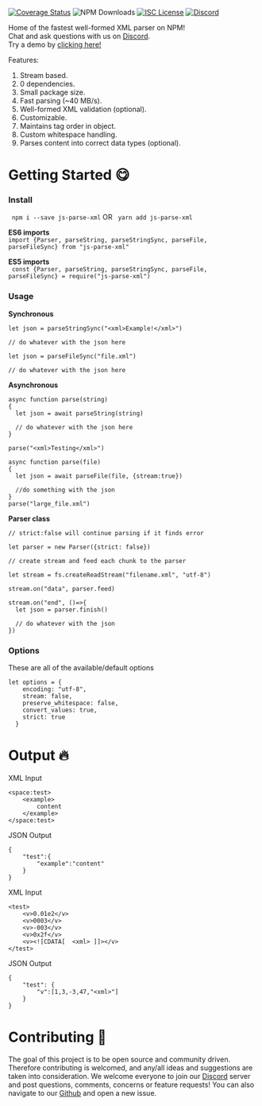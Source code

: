 <a href='https://coveralls.io/github/JeremyMColegrove/js-parse-xml?branch=main'><img src='https://coveralls.io/repos/github/JeremyMColegrove/js-parse-xml/badge.svg?branch=main' alt='Coverage Status' /></a>
![NPM Downloads](https://img.shields.io/npm/dw/js-parse-xml)
<a href='https://opensource.org/licenses/ISC'><img src='https://img.shields.io/npm/l/js-parse-xml' alt='ISC License' /></a>
<a href='https://discord.gg/sk2dtMkWhF'><img src='https://img.shields.io/discord/922658833728413706' alt='Discord' /></a>

Home of the fastest well-formed XML parser on NPM! <br>
Chat and ask questions with us on [Discord](https://discord.gg/sk2dtMkWhF).<br>
Try a demo by [clicking here!](https://runkit.com/jeremymcolegrove/jsparsexml-stringsync)<br>

Features:


1. Stream based.
2. 0 dependencies.
3. Small package size.
4. Fast parsing (~40 MB/s).
5. Well-formed XML validation (optional).
6. Customizable.
7. Maintains tag order in object.
8. Custom whitespace handling.
9. Parses content into correct data types (optional).



# **Getting Started :yum:**

### **Install**
``` npm i --save js-parse-xml``` OR ``` yarn add js-parse-xml```

**ES6 imports**<br>
``` import {Parser, parseString, parseStringSync, parseFile, parseFileSync} from "js-parse-xml" ```

**ES5 imports**<br>
``` const {Parser, parseString, parseStringSync, parseFile, parseFileSync} = require("js-parse-xml")```

### **Usage**
**Synchronous**
```
let json = parseStringSync("<xml>Example!</xml>")

// do whatever with the json here
```

```
let json = parseFileSync("file.xml")

// do whatever with the json here
```

**Asynchronous**
```
async function parse(string)
{
  let json = await parseString(string)

  // do whatever with the json here
}

parse("<xml>Testing</xml>")
```
```
async function parse(file)
{
  let json = await parseFile(file, {stream:true})

  //do something with the json
}
parse("large_file.xml")
```
**Parser class**
```
// strict:false will continue parsing if it finds error

let parser = new Parser({strict: false})

// create stream and feed each chunk to the parser

let stream = fs.createReadStream("filename.xml", "utf-8")

stream.on("data", parser.feed)

stream.on("end", ()=>{
  let json = parser.finish()

  // do whatever with the json
})

```


### **Options**
These are all of the available/default options
```
let options = {
    encoding: "utf-8",
    stream: false,
    preserve_whitespace: false,
    convert_values: true,
    strict: true
  }
```


# **Output :fire:**

XML Input
```
<space:test>
    <example>
        content
    </example>
</space:test>
```
JSON Output
```
{
    "test":{
        "example":"content"
    }
}
```
XML Input
```
<test>
    <v>0.01e2</v>
    <v>0003</v>
    <v>-003</v> 
    <v>0x2f</v>
    <v><![CDATA[  <xml> ]]></v>
</test>
```
JSON Output
```
{
    "test": {
        "v":[1,3,-3,47,"<xml>"]
    }
}
```

# **Contributing :pray:**

The goal of this project is to be open source and community driven. Therefore contributing is welcomed, and any/all ideas and suggestions are taken into consideration. We welcome everyone to join our [Discord](https://discord.gg/sk2dtMkWhF) server and post questions, comments, concerns or feature requests! You can also navigate to our [Github](https://github.com/JeremyMColegrove/js-parse-xml) and open a new issue.





